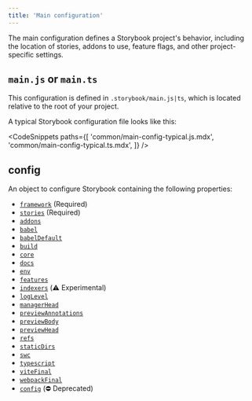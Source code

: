 ```yaml
---
title: 'Main configuration'
---
```


The main configuration defines a Storybook project's behavior, including the location of stories, addons to use, feature flags, and other project-specific settings.

## `main.js` or `main.ts`

This configuration is defined in `.storybook/main.js|ts`, which is located relative to the root of your project.

A typical Storybook configuration file looks like this:

<CodeSnippets
paths={[
'common/main-config-typical.js.mdx',
'common/main-config-typical.ts.mdx',
]}
/>

## config

An object to configure Storybook containing the following properties:

- [`framework`](./main-config-framework.md) (Required)
- [`stories`](./main-config-stories.md) (Required)
- [`addons`](./main-config-addons.md)
- [`babel`](./main-config-babel.md)
- [`babelDefault`](./main-config-babel-default.md)
- [`build`](./main-config-build.md)
- [`core`](./main-config-core.md)
- [`docs`](./main-config-docs.md)
- [`env`](./main-config-env.md)
- [`features`](./main-config-features.md)
- [`indexers`](./main-config-indexers.md) (⚠️ Experimental)
- [`logLevel`](./main-config-log-level.md)
- [`managerHead`](./main-config-manager-head.md)
- [`previewAnnotations`](./main-config-preview-annotations.md)
- [`previewBody`](./main-config-preview-body.md)
- [`previewHead`](./main-config-preview-head.md)
- [`refs`](./main-config-refs.md)
- [`staticDirs`](./main-config-static-dirs.md)
- [`swc`](./main-config-swc.md)
- [`typescript`](./main-config-typescript.md)
- [`viteFinal`](./main-config-vite-final.md)
- [`webpackFinal`](./main-config-webpack-final.md)
- [`config`](./main-config-config.md) (⛔️ Deprecated)
